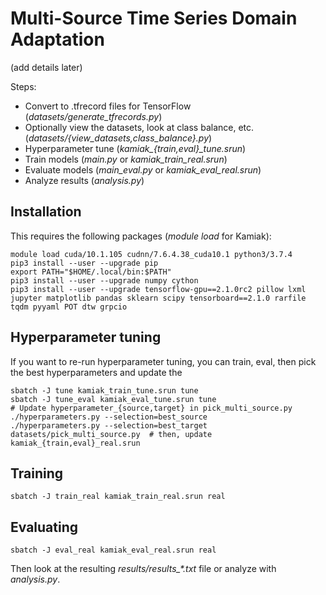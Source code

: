 # Multi-Source Time Series Domain Adaptation

(add details later)

Steps:

- Convert to .tfrecord files for TensorFlow (*datasets/generate_tfrecords.py*)
- Optionally view the datasets, look at class balance, etc. (*datasets/{view_datasets,class_balance}.py*)
- Hyperparameter tune (*kamiak_{train,eval}_tune.srun*)
- Train models (*main.py* or *kamiak_train_real.srun*)
- Evaluate models (*main_eval.py* or *kamiak_eval_real.srun*)
- Analyze results (*analysis.py*)

## Installation

This requires the following packages (*module load* for Kamiak):

    module load cuda/10.1.105 cudnn/7.6.4.38_cuda10.1 python3/3.7.4
    pip3 install --user --upgrade pip
    export PATH="$HOME/.local/bin:$PATH"
    pip3 install --user --upgrade numpy cython
    pip3 install --user --upgrade tensorflow-gpu==2.1.0rc2 pillow lxml jupyter matplotlib pandas sklearn scipy tensorboard==2.1.0 rarfile tqdm pyyaml POT dtw grpcio

## Hyperparameter tuning
If you want to re-run hyperparameter tuning, you can train, eval, then pick
the best hyperparameters and update the

    sbatch -J tune kamiak_train_tune.srun tune
    sbatch -J tune_eval kamiak_eval_tune.srun tune
    # Update hyperparameter_{source,target} in pick_multi_source.py
    ./hyperparameters.py --selection=best_source
    ./hyperparameters.py --selection=best_target
    datasets/pick_multi_source.py  # then, update kamiak_{train,eval}_real.srun

## Training

    sbatch -J train_real kamiak_train_real.srun real

## Evaluating

    sbatch -J eval_real kamiak_eval_real.srun real

Then look at the resulting *results/results_\*.txt* file or analyze with *analysis.py*.
